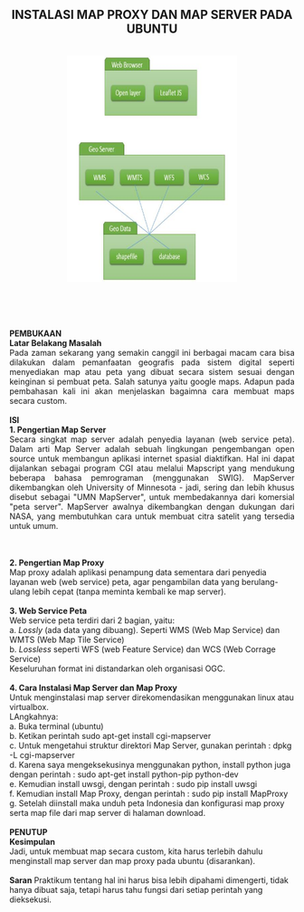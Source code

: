 <h2 align="center">INSTALASI MAP PROXY DAN MAP SERVER PADA UBUNTU<br></h2>
<p align="center">
<br>
<img src="../../img/pertemuan6.JPG" width="300" height="400">
</p><br>
<p align="justify">
<br><br>
<strong>PEMBUKAAN</strong><br>
<b>Latar Belakang Masalah</b><br>
Pada zaman sekarang yang semakin canggil ini berbagai macam cara bisa dilakukan dalam pemanfaatan geografis pada sistem digital seperti menyediakan map atau peta yang dibuat secara sistem sesuai dengan keinginan si pembuat peta. Salah satunya yaitu google maps. Adapun pada pembahasan kali ini akan menjelaskan bagaimna cara membuat maps secara custom.<br>
<br>
<strong>ISI</strong><br>
<b>1. Pengertian Map Server</b><br>
Secara singkat map server adalah penyedia layanan (web service peta). Dalam arti Map Server adalah sebuah lingkungan pengembangan open source untuk membangun aplikasi internet spasial diaktifkan. Hal ini dapat dijalankan sebagai program CGI atau melalui Mapscript yang mendukung beberapa bahasa pemrograman (menggunakan SWIG). MapServer dikembangkan oleh University of Minnesota - jadi, sering dan lebih khusus disebut sebagai "UMN MapServer", untuk membedakannya dari komersial "peta server". MapServer awalnya dikembangkan dengan dukungan dari NASA, yang membutuhkan cara untuk membuat citra satelit yang tersedia untuk umum.<br>

<br><br>
<b>2. Pengertian Map Proxy</b><br>
Map proxy adalah aplikasi penampung data sementara dari penyedia layanan web (web service) peta, agar pengambilan data yang berulang-ulang lebih cepat (tanpa meminta kembali ke map server).<br>
<br>
<b>3. Web Service Peta</b><br>
Web service peta terdiri dari 2 bagian, yaitu:<br>
a. <i>Lossly</i> (ada data yang dibuang). Seperti WMS (Web Map Service) dan WMTS (Web Map Tile Service)<br>
b. <i>Lossless</i> seperti WFS (web Feature Service) dan WCS (Web Corrage Service)<br>
Keseluruhan format ini distandarkan oleh organisasi OGC.<br>
<br>
<b>4. Cara Instalasi Map Server dan Map Proxy</b><br>
Untuk menginstalasi map server direkomendasikan menggunakan linux atau virtualbox.<br>
LAngkahnya: <br>
a. Buka terminal (ubuntu)<br>
b. Ketikan perintah sudo apt-get install cgi-mapserver<br>
c. Untuk mengetahui struktur direktori Map Server, gunakan perintah : dpkg -L cgi-mapserver<br>
d. Karena saya mengeksekusinya menggunakan python, install python juga dengan perintah : sudo apt-get install python-pip python-dev<br>
e. Kemudian install uwsgi, dengan perintah : sudo pip install uwsgi<br>
f. Kemudian install Map Proxy, dengan perintah : sudo pip install MapProxy <br>
g. Setelah diinstall maka unduh peta Indonesia dan konfigurasi map proxy serta map file dari map server di halaman download.<br>
<br>
<strong>PENUTUP</strong><br>
<b>Kesimpulan</b><br>
Jadi, untuk membuat map secara custom, kita harus terlebih dahulu menginstall map server dan map proxy pada ubuntu (disarankan).<br>
<br>
<b>Saran</b>
Praktikum tentang hal ini harus bisa lebih dipahami dimengerti, tidak hanya dibuat saja, tetapi harus tahu fungsi dari setiap perintah yang dieksekusi.
</p>

